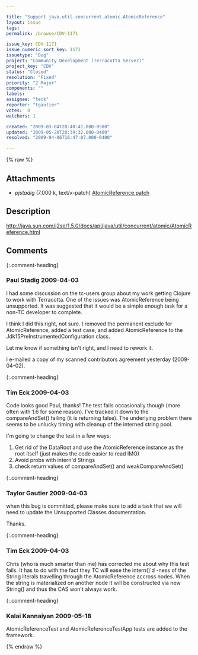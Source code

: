 ```yaml
---

title: "Support java.util.concurrent.atomic.AtomicReference"
layout: issue
tags: 
permalink: /browse/CDV-1171

issue_key: CDV-1171
issue_numeric_sort_key: 1171
issuetype: "Bug"
project: "Community Development (Terracotta Server)"
project_key: "CDV"
status: "Closed"
resolution: "Fixed"
priority: "2 Major"
components: ""
labels: 
assignee: "teck"
reporter: "tgautier"
votes:  0
watchers: 1

created: "2009-03-04T20:40:41.000-0500"
updated: "2009-05-20T20:39:32.000-0400"
resolved: "2009-04-06T16:47:07.000-0400"

---
```




{% raw %}


## Attachments

* <em>pjstadig</em> (7.000 k, text/x-patch) [AtomicReference.patch](/attachments/CDV/CDV-1171/AtomicReference.patch)




## Description

<div markdown="1" class="description">

http://java.sun.com/j2se/1.5.0/docs/api/java/util/concurrent/atomic/AtomicReference.html

</div>

## Comments


{:.comment-heading}
### **Paul Stadig** <span class="date">2009-04-03</span>

<div markdown="1" class="comment">

I had some discussion on the tc-users group about my work getting Clojure to work with Terracotta. One of the issues was AtomicReference being unsupported. It was suggested that it would be a simple enough task for a non-TC developer to complete.

I think I did this right, not sure. I removed the permanent exclude for AtomicReference, added a test case, and added AtomicReference to the Jdk15PreInstrumentedConfiguration class.

Let me know if something isn't right, and I need to rework it.

I e-mailed a copy of my scanned contributors agreement yesterday (2009-04-02).


</div>


{:.comment-heading}
### **Tim Eck** <span class="date">2009-04-03</span>

<div markdown="1" class="comment">

Code looks good Paul, thanks! The test fails occasionally though (more often with 1.6 for some reason). I've tracked it down to the compareAndSet() failing (it is returning false). The underlying problem there seems to be unlucky timing with cleanup of the interned string pool. 

I'm going to change the test in a few ways:
1) Get rid of the DataRoot and use the AtomicReference instance as the root itself (just makes the code easier to read IMO)
2) Avoid probs with intern'd Strings 
3) check return values of compareAndSet() and weakCompareAndSet()



</div>


{:.comment-heading}
### **Taylor Gautier** <span class="date">2009-04-03</span>

<div markdown="1" class="comment">

when this bug is committed, please make sure to add a task that we will need to update the Unsupported Classes documentation.

Thanks.

</div>


{:.comment-heading}
### **Tim Eck** <span class="date">2009-04-03</span>

<div markdown="1" class="comment">

Chris (who is much smarter than me) has corrected me about why this test fails. It has to do with the fact they TC will ease the intern()'d -ness of the String literals travelling through the AtomicReference accross nodes. When the string is materialized on another node it will be constructed via new String() and thus the CAS won't always work. 



</div>


{:.comment-heading}
### **Kalai Kannaiyan** <span class="date">2009-05-18</span>

<div markdown="1" class="comment">

AtomicReferenceTest and AtomicReferenceTestApp tests are added to the framework.

</div>



{% endraw %}

